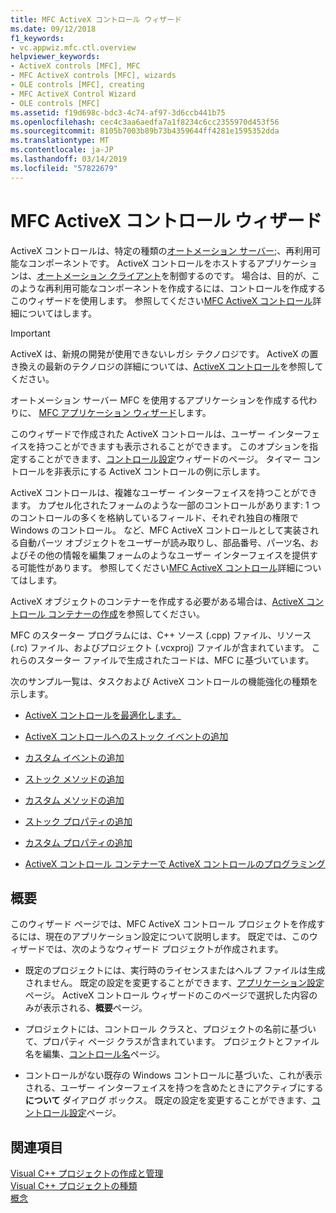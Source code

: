 ```yaml
---
title: MFC ActiveX コントロール ウィザード
ms.date: 09/12/2018
f1_keywords:
- vc.appwiz.mfc.ctl.overview
helpviewer_keywords:
- ActiveX controls [MFC], MFC
- MFC ActiveX controls [MFC], wizards
- OLE controls [MFC], creating
- MFC ActiveX Control Wizard
- OLE controls [MFC]
ms.assetid: f19d698c-bdc3-4c74-af97-3d6ccb441b75
ms.openlocfilehash: cec4c3aa6aedfa7a1f8234c6cc2355970d453f56
ms.sourcegitcommit: 8105b7003b89b73b4359644ff4281e1595352dda
ms.translationtype: MT
ms.contentlocale: ja-JP
ms.lasthandoff: 03/14/2019
ms.locfileid: "57822679"
---
```

# <a name="mfc-activex-control-wizard"></a>MFC ActiveX コントロール ウィザード

ActiveX コントロールは、特定の種類の[オートメーション サーバー](../../mfc/automation-servers.md);、再利用可能なコンポーネントです。 ActiveX コントロールをホストするアプリケーションは、[オートメーション クライアント](../../mfc/automation-clients.md)を制御するのです。 場合は、目的が、このような再利用可能なコンポーネントを作成するには、コントロールを作成するこのウィザードを使用します。 参照してください[MFC ActiveX コントロール](../../mfc/mfc-activex-controls.md)詳細についてはします。

>[!IMPORTANT]
> ActiveX は、新規の開発が使用できないレガシ テクノロジです。 ActiveX の置き換えの最新のテクノロジの詳細については、[ActiveX コントロール](../activex-controls.md)を参照してください。

オートメーション サーバー MFC を使用するアプリケーションを作成する代わりに、 [MFC アプリケーション ウィザード](../../mfc/reference/mfc-application-wizard.md)します。

このウィザードで作成された ActiveX コントロールは、ユーザー インターフェイスを持つことができますも表示されることができます。 このオプションを指定することができます、[コントロール設定](../../mfc/reference/control-settings-mfc-activex-control-wizard.md)ウィザードのページ。 タイマー コントロールを非表示にする ActiveX コントロールの例に示します。

ActiveX コントロールは、複雑なユーザー インターフェイスを持つことができます。 カプセル化されたフォームのような一部のコントロールがあります: 1 つのコントロールの多くを格納しているフィールド、それぞれ独自の権限で Windows のコントロール。 など、MFC ActiveX コントロールとして実装される自動パーツ オブジェクトをユーザーが読み取りし、部品番号、パーツ名、およびその他の情報を編集フォームのようなユーザー インターフェイスを提供する可能性があります。 参照してください[MFC ActiveX コントロール](../../mfc/mfc-activex-controls.md)詳細についてはします。

ActiveX オブジェクトのコンテナーを作成する必要がある場合は、[ActiveX コントロール コンテナーの作成](../../mfc/reference/creating-an-mfc-activex-control-container.md)を参照してください。

MFC のスターター プログラムには、C++ ソース (.cpp) ファイル、リソース (.rc) ファイル、およびプロジェクト (.vcxproj) ファイルが含まれています。 これらのスターター ファイルで生成されたコードは、MFC に基づいています。

次のサンプル一覧は、タスクおよび ActiveX コントロールの機能強化の種類を示します。

- [ActiveX コントロールを最適化します。](../../mfc/mfc-activex-controls-optimization.md)

- [ActiveX コントロールへのストック イベントの追加](../../mfc/mfc-activex-controls-adding-stock-events-to-an-activex-control.md)

- [カスタム イベントの追加](../../mfc/mfc-activex-controls-adding-custom-events.md)

- [ストック メソッドの追加](../../mfc/mfc-activex-controls-adding-stock-methods.md)

- [カスタム メソッドの追加](../../mfc/mfc-activex-controls-adding-custom-methods.md)

- [ストック プロパティの追加](../../mfc/mfc-activex-controls-adding-stock-properties.md)

- [カスタム プロパティの追加](../../mfc/mfc-activex-controls-adding-custom-properties.md)

- [ActiveX コントロール コンテナーで ActiveX コントロールのプログラミング](../../mfc/programming-activex-controls-in-a-activex-control-container.md)

## <a name="overview"></a>概要

このウィザード ページでは、MFC ActiveX コントロール プロジェクトを作成するには、現在のアプリケーション設定について説明します。 既定では、このウィザードでは、次のようなウィザード プロジェクトが作成されます。

- 既定のプロジェクトには、実行時のライセンスまたはヘルプ ファイルは生成されません。 既定の設定を変更することができます、[アプリケーション設定](../../mfc/reference/application-settings-mfc-activex-control-wizard.md)ページ。 ActiveX コントロール ウィザードのこのページで選択した内容のみが表示される、**概要**ページ。

- プロジェクトには、コントロール クラスと、プロジェクトの名前に基づいて、プロパティ ページ クラスが含まれています。 プロジェクトとファイル名を編集、[コントロール名](../../mfc/reference/control-names-mfc-activex-control-wizard.md)ページ。

- コントロールがない既存の Windows コントロールに基づいた、これが表示される、ユーザー インターフェイスを持つを含めたときにアクティブにする**について** ダイアログ ボックス。 既定の設定を変更することができます、[コントロール設定](../../mfc/reference/control-settings-mfc-activex-control-wizard.md)ページ。

## <a name="see-also"></a>関連項目

[Visual C++ プロジェクトの作成と管理](../../build/creating-and-managing-visual-cpp-projects.md)<br/>
[Visual C++ プロジェクトの種類](../../build/reference/visual-cpp-project-types.md)<br/>
[概念](../../atl/active-template-library-atl-concepts.md)
